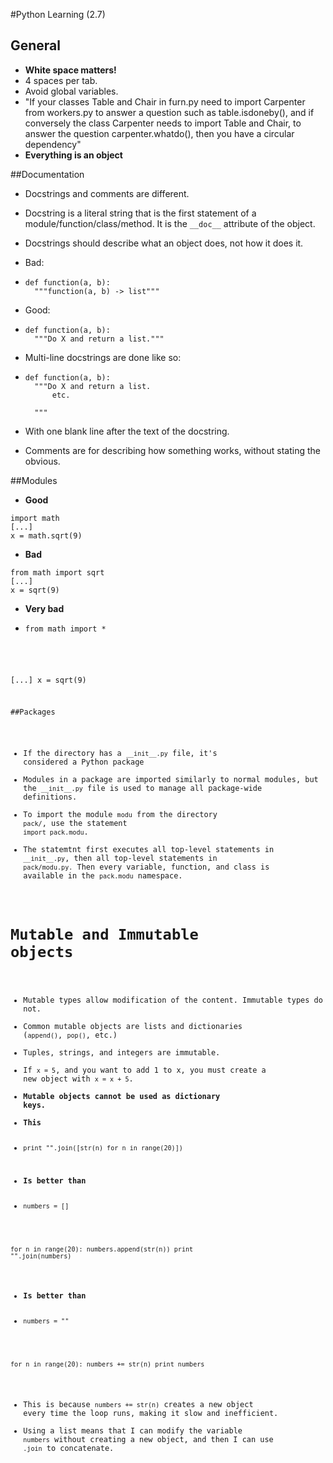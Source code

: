 #Python Learning (2.7)

## General
* **White space matters!**
* 4 spaces per tab.
* Avoid global variables.
* "If your classes Table and Chair in furn.py need to import Carpenter from workers.py to answer a question such as table.isdoneby(), and if conversely the class Carpenter needs to import Table and Chair, to answer the question carpenter.whatdo(), then you have a circular dependency"
* **Everything is an object**

##Documentation
* Docstrings and comments are different.
* Docstring is a literal string that is the first statement of a module/function/class/method. It is the `__doc__` attribute of the object.
* Docstrings should describe what an object does, not how it does it.
* Bad:
* <pre><code>def function(a, b):
    """function(a, b) -> list"""</pre></code>
* Good:
* <pre><code>def function(a, b):
    """Do X and return a list."""</pre></code>
* Multi-line docstrings are done like so:
* <pre><code>def function(a, b):
    """Do X and return a list.
        etc.

    """</pre></code>
* With one blank line after the text of the docstring.

* Comments are for describing how something works, without stating the obvious.

##Modules
* **Good**
<pre><code>import math
[...]
x = math.sqrt(9)</code></pre>
* **Bad**
<pre><code>from math import sqrt
[...]
x = sqrt(9)</pre></code>
* **Very bad**
* <pre><code>from math import *
[...]
x = sqrt(9)

##Packages
* If the directory has a `__init__.py` file, it's considered a Python package
* Modules in a package are imported similarly to normal modules, but the `__init__.py` file is used to manage all package-wide definitions.
* To import the module `modu` from the directory `pack/`, use the statement `import pack.modu`.
* The statemtnt first executes all top-level statements in `__init__.py`, then all top-level statements in `pack/modu.py.` Then every variable, function, and class is available in the `pack.modu` namespace.

# Mutable and Immutable objects
* Mutable types allow modification of the content. Immutable types do not.
* Common mutable objects are lists and dictionaries (`append()`, `pop()`, etc.)
* Tuples, strings, and integers are immutable.
* If `x = 5`, and you want to add 1 to x, you must create a new object with `x = x + 5`.
* **Mutable objects cannot be used as dictionary keys.**
* **This**
* <pre><code>print "".join([str(n) for n in range(20)])</pre></code>
* **Is better than**
* <pre><code>numbers = []
for n in range(20):
        numbers.append(str(n))
print "".join(numbers)</pre></code>
* **Is better than**
* <pre><code>numbers = ""
for n in range(20):
        numbers += str(n)
print numbers</pre></code>
* This is because `numbers += str(n)` creates a new object every time the loop runs, making it slow and inefficient.
* Using a list means that I can modify the variable `numbers` without creating a new object, and then I can use `.join` to concatenate.

